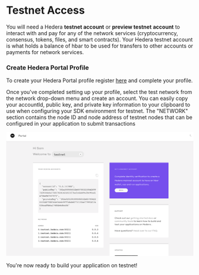 # Testnet Access

You will need a Hedera **testnet account** or **preview testnet** **account** to interact with and pay for any of the network services \(cryptocurrency, consensus, tokens, files, and smart contracts\). Your Hedera testnet account is what holds a balance of hbar to be used for transfers to other accounts or payments for network services.

### Create Hedera Portal Profile

To create your Hedera Portal profile register [here](https://portal.hedera.com/register) and complete your profile.

Once you've completed setting up your profile, select the test network from the network drop-down menu and create an account. You can easily copy your accountId, public key, and private key information to your clipboard to use when configuring your SDK environment for testnet. The "NETWORK" section contains the node ID and node address of testnet nodes that can be configured in your application to submit transactions

![](../.gitbook/assets/testnet.png)

You're now ready to build your application on testnet!

